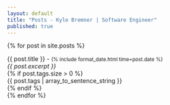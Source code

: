 ```yaml
---
layout: default
title: "Posts - Kyle Bremner | Software Engineer"
published: true
---
```


{% for post in site.posts %}
<div class="panel panel-primary">
<div class="panel-heading post-title"><a href="{{ post.url }}" style="text-decoration:none;">{{ post.title }}</a> - <small>{% include format_date.html time=post.date %}</small></div>
<div class="panel-body"><em>{{ post.excerpt }}</em></div>
{% if post.tags.size > 0 %}
<div class="panel-footer">{{ post.tags | array_to_sentence_string }}</div>
{% endif %}
</div>
{% endfor %}
<meta content="0;url={{ https://raw.github.com/kbremner/Viewtils/master/README.md }}">